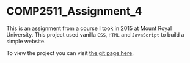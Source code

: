 # COMP2511_Assignment_4

This is an assignment from a course I took in 2015 at Mount Royal University. This project used vanilla `CSS`, `HTML` and `JavaScript` to build a simple website.

To view the project you can visit [the git page here](https://danielcontreras.github.io/COMP2511_Assignment_4/).
